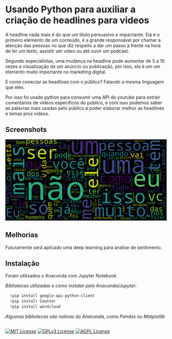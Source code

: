 
# Usando Python para auxiliar a criação de headlines para videos

A headline nada mais é do que um título persuasivo e impactante. Ela é o primeiro elemento de um conteúdo, é a grande responsável por chamar a atenção das pessoas no que diz respeito a dar um passo à frente na hora de ler um texto, assistir um vídeo ou até ouvir um podcast. 

Segundo especialistas, uma mudança na headline pode aumentar de 5 a 10 vezes a visualização de um anúncio ou publicação, por isso, ela é um um elemento muito importante no marketing digital. 

E como conectar as headlines com o público? Falando a mesma linguagem que eles.

Por isso foi usado python para consumir uma API do youtube para extrair comentários de videos especificos do público, e com isso podemos saber as palavras mais usadas pelo público e poder elaborar melhor as headlines e temas pros videos.





## Screenshots

![App Screenshot](https://github.com/guzt4v0/API-YT-Comments/blob/main/wordcloud.PNG?raw=true)


## Melhorias

Futuramente será aplicado uma deep learning para analise de sentimento.




## Instalação

Foram utilizados o Anaconda com Jupyter Notebook

*Bibliotecas utilizadas e como instalar pelo Anaconda/Jupyter:*


```bash
  !pip install google-api-python-client
  !pip install Counter
  !pip install wordcloud
```

*Algumas bibliotecas são nativas do Anaconda, como Pandas ou Matplotlib*


##

[![MIT License](https://img.shields.io/badge/License-MIT-green.svg)](https://choosealicense.com/licenses/mit/)
[![GPLv3 License](https://img.shields.io/badge/License-GPL%20v3-yellow.svg)](https://opensource.org/licenses/)
[![AGPL License](https://img.shields.io/badge/license-AGPL-blue.svg)](http://www.gnu.org/licenses/agpl-3.0)


 
